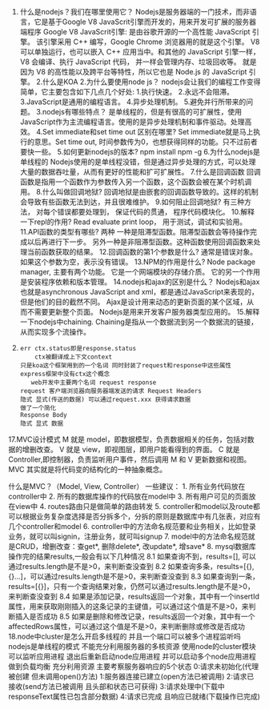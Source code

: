 1. 什么是nodejs？我们在哪里使用它？
    Nodejs是服务器端的一门技术，而非语言，它是基于Google V8 JavaScrit引擎而开发的，用来开发可扩展的服务器端程序
    Google V8 JavaScrit引擎:
    是由谷歌开源的一个高性能 JavaScript 引擎。
    该引擎采用 C++ 编写，Google Chrome 浏览器用的就是这个引擎。
    V8 可以单独运行，也可以嵌入 C++ 应用当中。和其他的 JavaScript 引擎一样，
    V8 会编译、执行 JavaScript 代码，
    并一样会管理内存、垃圾回收等。
    就是因为 V8 的高性能以及跨平台等特性，所以它也是 Node.js 的 JavaScript 引擎。
2.什么是KOA
2.为什么要使用node js？
    nodejs会让我们的编程工作变得简单，它主要包含如下几点几个好处:
    1.执行快速。
    2.永远不会阻滞。
    3.JavaScript是通用的编程语言。
    4.异步处理机制。
    5.避免并行所带来的问题。
3.nodejs有哪些特点？
    是单线程的，但是有很高的可扩展性，使用JavaScript作为主流编程语言。使用的是异步处理机制和事件驱动。处理高效。
4.Set immediate和set time out 区别在哪里?
    Set immediate就是马上执行的意思。Set time out, 时间参数传为0，也想获得同样的功能。只不过前者要快一些。
5.如何更新nodejs的版本?
    npm install npm -g
6.为什么nodejs是单线程的
    Nodejs使用的是单线程没错，但是通过异步处理的方式，可以处理大量的数据吞吐量，从而有更好的性能和扩可扩展性。
7.什么是回调函数
    回调函数是指用一个函数作为参数传入另一个函数，这个函数会被在某个时机调用。
8.什么叫做回调地狱?
    回调地狱是由嵌套的回调函数导致的。这样的机制会导致有些函数无法到达，并且很难维护。
9.如何阻止回调地狱?
    有三种方法， 对每个错误都要处理到， 保证代码的贯通， 程序代码模块化。
10.解释一下repl的作用?
    Read evaluate print loop， 用于测试，调试和实验用。
11.API函数的类型有哪些?
    两种
    一种是阻滞型函数。阻滞型函数会等待操作完成以后再进行下一步。
    另外一种是非阻滞型函数。这种函数使用回调函数来处理当前函数获取的结果。
12.回调函数的第1个参数是什么?
    通常是错误对象。如果这个参数为空，表示没有错误。
13.NPM的作用是什么?
    Node package manager, 主要有两个功能。
        它是一个网端模块的存储介质。
        它的另一个作用是安装程序依赖和版本管理。
14.nodejs和ajax的区别是什么？
    Nodejs和ajax也就是asynchronous JavaScript and xml，都是通过JavaScript来表现的，但是他们的目的截然不同。
        Ajax是设计用来动态的更新页面的某个区域，从而不需要更新整个页面。
    Nodejs是用来开发客户服务器类型应用的。
15.解释一下nodejs中chaining.
    Chaining是指从一个数据流到另一个数据流的链接，从而实现多个流操作。
16.
        err ctx.status即是response.status
            ctx被翻译成上下文context 
        只是koa这个框架用到的一个名词 同时封装了request和response中这些属性
        express框架中没有ctx这个概念
           web开发中主要两个名词 request response
        request 客户端浏览器向服务器端发送的请求 Request Headers
        隐式 显式(传送的数据) 可以通过request.xxx 获得请求数据
        做了一个简化
        Response Body
        隐式 显式 数据
17.MVC设计模式
    M 就是 model，即数据模型，负责数据相关的任务，包括对数据的增删改查。
    V 就是 view，即视图层，即用户能看得到的界面。
    C 就是 Controller,即控制器，负责监听用户事件，然后调用 M 和 V 更新数据和视图。
    MVC 其实就是将代码变的结构化的一种抽象概念。

什么是MVC？（Model, View, Controller）
                一些建议：
                1. 所有业务代码放在controller中
                2. 所有的数据库操作的代码放在model中
                3. 所有用户可见的页面放在view中
                4. routes路由只是做简单的路由转发
                5. controller和model以及route都可以根据业务复杂度选择是否分拆多个，分拆的原则是数据库中有几张表，对应有几个controller和model
                6. controller中的方法命名规范要和业务相关，比如登录业务，就可以叫signin，注册业务，就可叫signup
                7. model中的方法命名规范就是CRUD，增删改查：查get*, 删除delete*, 改update*, 增save*
                8. mysql数据库操作完的结果results,一般会有以下几种情况
                    8.1 如果查询不到，results=[], 可以通过results.length是不是>0，来判断查没查到
                    8.2 如果查询多条，results=[{},{}...]，可以通过results.length是不是>0，来判断查没查到
                    8.3 如果查询到一条，results=[{}]，只有一个查询结果对象，仍然可以通过results.length是不是>0，来判断查没查到
                    8.4 如果是添加记录，results返回一个对象，其中有一个insertId属性，用来获取刚刚插入的这条记录的主键值，可以通过这个值是不是>0，来判断插入是否成功
                    8.5 如果是删除和修改记录，results返回一个对象，其中有一个affectedRows属性，可以通过这个值是不是>0，来判断删除或修改是否成功
18.node中cluster是怎么开启多线程的 并且一个端口可以被多个进程监听吗
    nodejs是单线程的模式 不能充分利用服务器的多核资源
    使用node的cluster模块可以监听应用进程
    退出后重新启动node应用进程 并可以启动多个node应用进程
    做到负载均衡 充分利用资源
    主要考察服务器响应的5个状态
        0:请求未初始化(代理被创建 但未调用open()方法)
        1:服务器连接已建立(open方法已被调用)
        2:请求已接收(send方法已被调用 且头部和状态已可获得)
        3:请求处理中(下载中 responseText属性已包含部分数据)
        4:请求已完成 且响应已就绪(下载操作已完成)